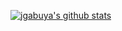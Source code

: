 [![jgabuya's github stats](https://github-readme-stats.vercel.app/api?username=jgabuya)](https://github.com/anuraghazra/github-readme-stats)

